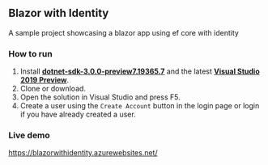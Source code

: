 ## Blazor with Identity

A sample project showcasing a blazor app using ef core with identity

### How to run
1. Install [**dotnet-sdk-3.0.0-preview7.19365.7**](https://dotnet.microsoft.com/download/dotnet-core/3.0) and the latest [**Visual Studio 2019 Preview**](https://visualstudio.microsoft.com/vs/preview/).
2. Clone or download.
3. Open the solution in Visual Studio and press F5.
4. Create a user using the `Create Account` button in the login page or login if you have already created a user.

### Live demo
https://blazorwithidentity.azurewebsites.net/
